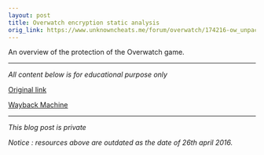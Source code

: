 ```yaml
---
layout: post
title: Overwatch encryption static analysis
orig_link: https://www.unknowncheats.me/forum/overwatch/174216-ow_unpack-remove-overwatch-encryption-statically.html
---
```


An overview of the protection of the Overwatch game.

---

*All content below is for educational purpose only*

<a href="{{ page.orig_link }}" target="_blank">Original link</a>

<a href="https://web.archive.org/web/20160421235305/https://www.unknowncheats.me/forum/overwatch/174216-ow_unpack-remove-overwatch-encryption-statically.html" target="_blank">Wayback Machine</a>

---

*This blog post is private*

*Notice : resources above are outdated as the date of 26th april 2016.*